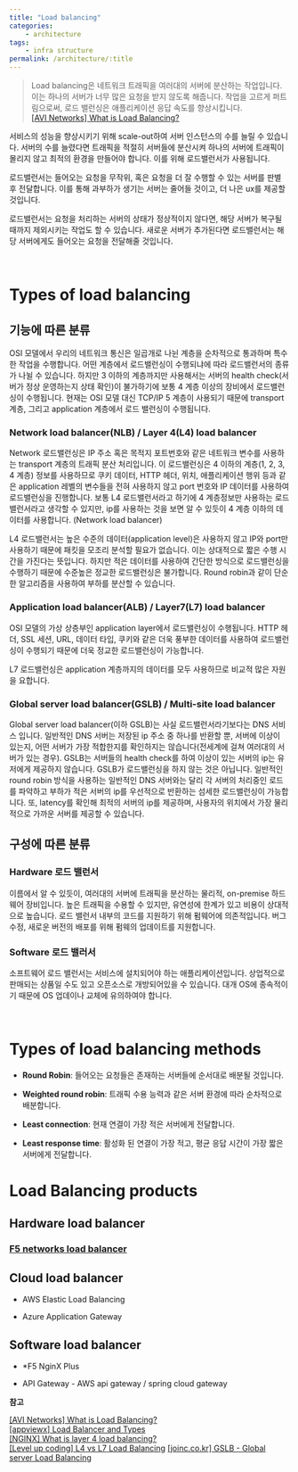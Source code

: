```yaml
---
title: "Load balancing"
categories:
    - architecture
tags:
    - infra structure
permalink: /architecture/:title
---
```


> Load balancing은 네트워크 트래픽을 여러대의 서버에 분산하는 작업입니다. 이는 하나의 서버가 너무 많은 요청을 받지 않도록 해줍니다. 작업을 고르게 퍼트림으로써, 로드 밸런싱은 애플리케이션 응답 속도를 향상시킵니다.\
> [[AVI Networks] What is Load Balancing?](https://avinetworks.com/what-is-load-balancing/)

서비스의 성능을 향상시키기 위해 scale-out하여 서버 인스턴스의 수를 늘릴 수 있습니다. 서버의 수를 늘렸다면 트래픽을 적절히 서버들에 분산시켜 하나의 서버에 트래픽이 몰리지 않고 최적의 환경을 만들어야 합니다. 이를 위해 로드밸런서가 사용됩니다.

로드밸런서는 들어오는 요청을 무작위, 혹은 요청을 더 잘 수행할 수 있는 서버를 판별 후 전달합니다. 이를 통해 과부하가 생기는 서버는 줄어들 것이고, 더 나은 ux를 제공할 것입니다.

로드밸런서는 요청을 처리하는 서버의 상태가 정상적이지 않다면, 해당 서버가 복구될 때까지 제외시키는 작업도 할 수 있습니다. 새로운 서버가 추가된다면 로드밸런서는 해당 서버에게도 들어오는 요청을 전달해줄 것입니다.

<br>

# Types of load balancing

## 기능에 따른 분류

OSI 모델에서 우리의 네트워크 통신은 일곱개로 나뉜 계층을 순차적으로 통과하며 특수한 작업을 수행합니다. 어떤 계층에서 로드밸런싱이 수행되냐에 따라 로드밸런서의 종류가 나뉠 수 있습니다. 하지만 3 이하의 계층까지만 사용해서는 서버의 health check(서버가 정상 운영하는지 상태 확인)이 불가하기에 보통 4 계층 이상의 장비에서 로드밸런싱이 수행됩니다. 현재는 OSI 모델 대신 TCP/IP 5 계층이 사용되기 때문에 transport 계층, 그리고 application 계층에서 로드 밸런싱이 수행됩니다.

### Network load balancer(NLB) / Layer 4(L4) load balancer

Network 로드밸런싱은 IP 주소 혹은 목적지 포트번호와 같은 네트워크 변수를 사용하는 transport 계층의 트래픽 분산 처리입니다. 이 로드밸런싱은 4 이하의 계층(1, 2, 3, 4 계층) 정보를 사용하므로 쿠키 데이터, HTTP 헤더, 위치, 애플리케이션 행위 등과 같은 application 레벨의 변수들을 전혀 사용하지 않고 port 번호와 IP 데이터를 사용하여 로드밸런싱을 진행합니다. 보통 L4 로드밸런서라고 하기에 4 계층정보만 사용하는 로드밸런서라고 생각할 수 있지만, ip를 사용하는 것을 보면 알 수 있듯이 4 계층 이하의 데이터를 사용합니다. (Network load balancer)

L4 로드밸런서는 높은 수준의 데이터(application level)은 사용하지 않고 IP와 port만 사용하기 때문에 패킷을 모조리 분석할 필요가 없습니다. 이는 상대적으로 짧은 수행 시간을 가진다는 뜻입니다. 하지만 적은 데이터를 사용하여 간단한 방식으로 로드밸런싱을 수행하기 때문에 수준높은 정교한 로드밸런싱은 불가합니다. Round robin과 같이 단순한 알고리즘을 사용하여 부하를 분산할 수 있습니다.

### Application load balancer(ALB) / Layer7(L7) load balancer

OSI 모델의 가상 상층부인 application layer에서 로드밸런싱이 수행됩니다. HTTP 헤더, SSL 세션, URL, 데이터 타입, 쿠키와 같은 더욱 풍부한 데이터를 사용하여 로드밸런싱이 수행되기 때문에 더욱 정교한 로드밸런싱이 가능합니다.

L7 로드밸런싱은 application 계층까지의 데이터를 모두 사용하므로 비교적 많은 자원을 요합니다.

### Global server load balancer(GSLB) / Multi-site load balancer

Global server load balancer(이하 GSLB)는 사실 로드밸런서라기보다는 DNS 서비스 입니다. 일반적인 DNS 서버는 저장된 ip 주소 중 하나를 반환할 뿐, 서버에 이상이 있는지, 어떤 서버가 가장 적합한지를 확인하지는 않습니다(전세계에 걸쳐 여러대의 서버가 있는 경우). GSLB는 서버들의 health check를 하여 이상이 있는 서버의 ip는 유저에게 제공하지 않습니다. GSLB가 로드밸런싱을 하지 않는 것은 아닙니다. 일반적인 round robin 방식을 사용하는 일반적인 DNS 서버와는 달리 각 서버의 처리중인 로드를 파악하고 부하가 적은 서버의 ip를 우선적으로 반환하는 섬세한 로드밸런싱이 가능합니다. 또, latency를 확인해 최적의 서버의 ip를 제공하며, 사용자의 위치에서 가장 물리적으로 가까운 서버를 제공할 수 있습니다.

## 구성에 따른 분류

### Hardware 로드 밸런서

이름에서 알 수 있듯이, 여러대의 서버에 트래픽을 분산하는 물리적, on-premise 하드웨어 장비입니다. 높은 트래픽을 수용할 수 있지만, 유연성에 한계가 있고 비용이 상대적으로 높습니다. 로드 밸런서 내부의 코드를 지원하기 위해 펌웨어에 의존적입니다. 버그 수정, 새로운 버전의 배포를 위해 펌웨의 업데이트를 지원합니다.

### Software 로드 밸러서

소프트웨어 로드 밸런서는 서비스에 설치되어야 하는 애플리케이션입니다. 상업적으로 판매되는 상품일 수도 있고 오픈소스로 개방되어있을 수 있습니다. 대개 OS에 종속적이기 때문에 OS 업데이나 교체에 유의하여야 합니다.

<br>

# Types of load balancing methods

* **Round Robin**: 들어오는 요청들은 존재하는 서버들에 순서대로 배분될 것입니다.

* **Weighted round robin**: 트래픽 수용 능력과 같은 서버 환경에 따라 순차적으로 배분합니다.

* **Least connection**: 현재 연결이 가장 적은 서버에게 전달합니다.

* **Least response time**: 활성화 된 연결이 가장 적고, 평균 응답 시간이 가장 짧은 서버에게 전달합니다.

# Load Balancing products

## Hardware load balancer

### [F5 networks load balancer](http://www.openbase.co.kr/solution/network)

## Cloud load balancer

* AWS Elastic Load Balancing

* Azure Application Gateway

## Software load balancer

* *F5 NginX Plus

* API Gateway - AWS api gateway / spring cloud gateway

**참고**

[[AVI Networks] What is Load Balancing?](https://avinetworks.com/what-is-load-balancing/)\
[[appviewx] Load Balancer and Types](https://www.appviewx.com/education-center/load-balancer-and-types/#the-problem-statement)\
[[NGINX] What is layer 4 load balancing?](https://www.nginx.com/resources/glossary/layer-4-load-balancing/)\
[[Level up coding] L4 vs L7 Load Balancing](https://levelup.gitconnected.com/l4-vs-l7-load-balancing-d2012e271f56)
[[joinc.co.kr] GSLB - Global server Load Balancing](https://www.joinc.co.kr/w/man/12/GSLB)